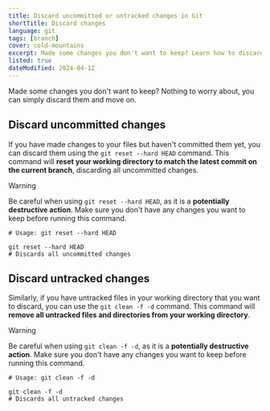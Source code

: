 ```yaml
---
title: Discard uncommitted or untracked changes in Git
shortTitle: Discard changes
language: git
tags: [branch]
cover: cold-mountains
excerpt: Made some changes you don't want to keep? Learn how to discard uncommitted or untracked changes in Git.
listed: true
dateModified: 2024-04-12
---
```


Made some changes you don't want to keep? Nothing to worry about, you can simply discard them and move on.

## Discard uncommitted changes

If you have made changes to your files but haven't committed them yet, you can discard them using the `git reset --hard HEAD` command. This command will **reset your working directory to match the latest commit on the current branch**, discarding all uncommitted changes.

> [!WARNING]
>
> Be careful when using `git reset --hard HEAD`, as it is a **potentially destructive action**. Make sure you don't have any changes you want to keep before running this command.

```shell
# Usage: git reset --hard HEAD

git reset --hard HEAD
# Discards all uncommitted changes
```

## Discard untracked changes

Similarly, if you have untracked files in your working directory that you want to discard, you can use the `git clean -f -d` command. This command will **remove all untracked files and directories from your working directory**.

> [!WARNING]
>
> Be careful when using `git clean -f -d`, as it is a **potentially destructive action**. Make sure you don't have any changes you want to keep before running this command.

```shell
# Usage: git clean -f -d

git clean -f -d
# Discards all untracked changes
```
